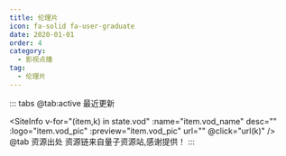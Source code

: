 ```yaml
---
title: 伦理片
icon: fa-solid fa-user-graduate
date: 2020-01-01
order: 4
category:
  - 影视点播
tag:
  - 伦理片
---
```

<ArtPlayer :src="state.src" :config="artPlayerConfig" />

::: tabs
@tab:active 最近更新

<SiteInfo v-for="(item,k) in state.vod" :name="item.vod_name" desc="" :logo="item.vod_pic"
  :preview="item.vod_pic" url="" @click="url(k)" />
@tab 资源出处
资源链来自量子资源站,感谢提供！
:::

<script setup lang="ts">
  import { artplayerPlaylist } from 'cps/artplayer-plugin-playlist'
  import { vod } from 'db'
  import { poster, Hls } from 'cps/artConst'
  import { useStorage } from '@vueuse/core'
  import { onMounted, nextTick, onDeactivated } from "vue";

  const vodId = "lzcaiji-lunli"
  const state = useStorage(
    vodId,
    {
      src:"",
      vod: [],
      PlayList: []
    }
  )
 
  onMounted(async () => {
    const { data } = await vod.find({ "name": vodId })
    state.value.vod = data
    url(0)
  });
 const url = (key) => {
    const { vod } = state.value
    state.value.PlayList =vod[key].play_list
    state.value.tip = vod[key].vod_content
    state.value.src = vod[key].play_list[0].url
  }
  const artPlayerConfig = {
    poster,
    fullscreen: true,
    fullscreenWeb: true,
    autoplay: true,
    muted: true,
    type: "Hls",
    customType: { Hls },
    plugins: [
      artplayerPlaylist({
        autoNext: true,
        playlist: state.value.PlayList
      })
    ],
  }
</script>